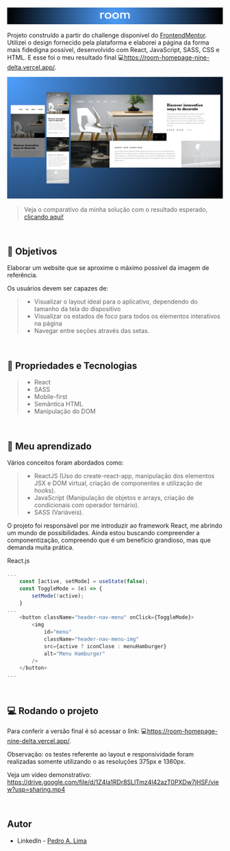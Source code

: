 ![#](./src/img/Desing%20titulo.png)

Projeto construído a partir do challenge disponível do [FrontendMentor](https://www.frontendmentor.io/challenges/room-homepage-BtdBY_ENq). Utilizei o design fornecido pela plataforma e elaborei a página da forma mais fidedigna possível, desenvolvido com React, JavaScript, SASS, CSS e HTML. E esse foi o meu resultado final 💻<https://room-homepage-nine-delta.vercel.app/>.

![#](./src/img/Design%20room.png)

> Veja o comparativo da minha solução com o resultado esperado, [clicando aqui!](https://www.frontendmentor.io/solutions/room-1JK4ywQLj5)

</br>

## 🎯 Objetivos

Elaborar um website que se aproxime o máximo possivel da imagem de referência.

Os usuários devem ser capazes de:

> - Visualizar o layout ideal para o aplicativo, dependendo do tamanho da tela do dispositivo
> - Visualizar os estados de foco para todos os elementos interativos na página
> - Navegar entre seções através das setas.

</br>

## 🔧 Propriedades e Tecnologias

> - React
> - SASS
> - Mobile-first
> - Semântica HTML
> - Manipulação do DOM

</br>

## 🧠 Meu aprendizado

Vários conceitos foram abordados como:

> - ReactJS (Uso do create-react-app, manipulação dos elementos JSX e DOM virtual, criação de componentes e utilização de hooks).
> - JavaScript (Manipulação de objetos e arrays, criação de condicionais com operador ternário).
> - SASS (Variáveis).

O projeto foi responsável por me introduzir ao framework React, me abrindo um mundo de possibilidades. Ainda estou buscando compreender a componentização, compreendo que é um benefício grandioso, mas que demanda muita prática.

React.js

```js
...
    const [active, setMode] = useState(false);
    const ToggleMode = (e) => {
        setMode(!active);
    }
...
    <button className="header-nav-menu" onClick={ToggleMode}>
        <img
            id="menu"
            className="header-nav-menu-img"
            src={active ? iconClose : menuHamburger}
            alt="Menu Hamburger"
        />
    </button>
...
```

</br>

## 💻 Rodando o projeto

Para conferir a versão final é só acessar o link: 💻<https://room-homepage-nine-delta.vercel.app/>.

Observação: os testes referente ao layout e responsividade foram realizadas somente utilizando o as resoluções 375px e 1360px.

Veja um video demonstrativo:
https://drive.google.com/file/d/1Z4Ia1RDr8SLlTmz4l42azT0PXDw7jHSF/view?usp=sharing.mp4

</br>

## Autor

- LinkedIn - [Pedro A. Lima](https://www.linkedin.com/in/pedroalima6/)
